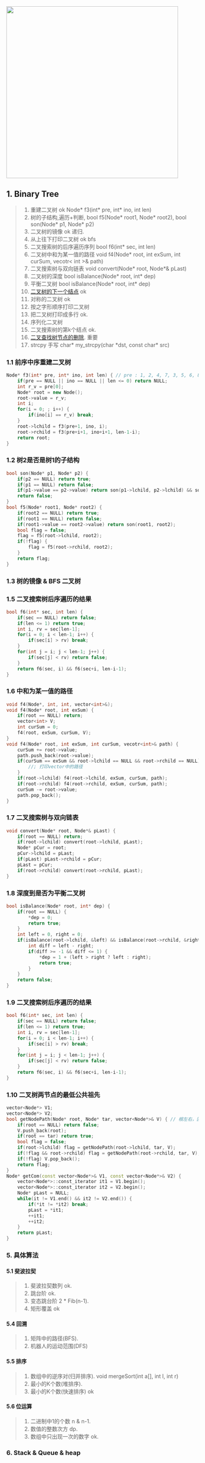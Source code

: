 <img src="/images/icpc/BinaryTree-1.png" width="450" />

<!-- more -->

## 1. Binary Tree

> 1. 重建二叉树 ok Node\* f3(int\* pre, int\* ino, int len)       
> 2. 树的子结构,遍历+判断, bool f5(Node\* root1, Node\* root2), bool son(Node\* p1, Node\* p2) 
> 3. 二叉树的镜像  ok 递归.   
> 4. 从上往下打印二叉树 ok bfs      
> 5. 二叉搜索树的后序遍历序列 bool f6(int\* sec, int len)  
> 6. 二叉树中和为某一值的路径 void f4(Node\* root, int exSum, int curSum, vecotr\< int \>& path)     
> 7. 二叉搜索树与双向链表 void convert(Node\* root, Node\*& pLast)   
> 8. 二叉树的深度 bool isBalance(Node\* root, int\* dep)
> 9. 平衡二叉树 bool isBalance(Node\* root, int\* dep)    
> 10. [二叉树的下一个结点](https://blog.csdn.net/libin1105/article/details/48422299)  ok       
> 11. 对称的二叉树 ok      
> 12. 按之字形顺序打印二叉树      
> 13. 把二叉树打印成多行  ok.   
> 14. 序列化二叉树      
> 15. 二叉搜索树的第k个结点 ok.   
> 16. [二叉查找树节点的删除](https://blog.csdn.net/xiaoxiaoxuanao/article/details/61918125).  重要
> 17. strcpy 手写 char\* my_strcpy(char \*dst, const char\* src)

### 1.1 前序中序重建二叉树

```cpp
Node* f3(int* pre, int* ino, int len) { // pre : 1, 2, 4, 7, 3, 5, 6, 8  ino : 4, 7, 2, 1, 5, 3, 8, 6
    if(pre == NULL || ino == NULL || len <= 0) return NULL;
    int r_v = pre[0];
    Node* root = new Node();
    root->value = r_v;
    int i;
    for(i = 0; ; i++) {
        if(ino[i] == r_v) break;
    }
    root->lchild = f3(pre+1, ino, i);
    root->rchild = f3(pre+i+1, ino+i+1, len-1-i);
    return root;
}
```

### 1.2 树2是否是树1的子结构

```cpp
bool son(Node* p1, Node* p2) {
    if(p2 == NULL) return true;
    if(p1 == NULL) return false;
    if(p1->value == p2->value) return son(p1->lchild, p2->lchild) && son(p1->rchild, p2->rchild);
    return false;
}
bool f5(Node* root1, Node* root2) {
    if(root2 == NULL) return true;
    if(root1 == NULL) return false;
    if(root1->value == root2->value) return son(root1, root2);
    bool flag = false;
    flag = f5(root->lchild, root2);
    if(!flag) {
        flag = f5(root->rchild, root2);
    }
    return flag;
}
```

### 1.3 树的镜像 & BFS 二叉树

### 1.5 二叉搜索树后序遍历的结果

```cpp
bool f6(int* sec, int len) {
    if(sec == NULL) return false;
    if(len <= 1) return true;
    int i, rv = sec[len-1];
    for(i = 0; i < len-1; i++) {
        if(sec[i] > rv) break;
    }
    for(int j = i; j < len-1; j++) {
        if(sec[j] < rv) return false;
    }
    return f6(sec, i) && f6(sec+i, len-i-1);
}
```

### 1.6 中和为某一值的路径

```cpp
void f4(Node*, int, int, vector<int>&);
void f4(Node* root, int exSum) {
    if(root == NULL) return;
    vector<int> V;
    int curSum = 0;
    f4(root, exSum, curSum, V);
}
void f4(Node* root, int exSum, int curSum, vecotr<int>& path) {
    curSum += root->value;
    path.push_back(root->value);
    if(curSum == exSum && root->lchild == NULL && root->rchild == NULL) {
        //; 打印vector中的路径
    }
    if(root->lchild) f4(root->lchild, exSum, curSum, path);
    if(root->rchild) f4(root->rchild, exSum, curSum, path);
    curSum -= root->value;
    path.pop_back();
}
```

### 1.7 二叉搜索树与双向链表

```cpp
void convert(Node* root, Node*& pLast) {
    if(root == NULL) return;
    if(root->lchild) convert(root->lchild, pLast);
    Node* pCur = root;
    pCur->lchild = pLast;
    if(pLast) pLast->rchild = pCur;
    pLast = pCur;
    if(root->rchild) convert(root->rchild, pLast);
}
```

### 1.8 深度到是否为平衡二叉树

```cpp
bool isBalance(Node* root, int* dep) {
    if(root == NULL) {
        *dep = 0;
        return true;
    }
    int left = 0, right = 0;
    if(isBalance(root->lchild, &left) && isBalance(root->rchild, &right)) {
        int diff = left - right;
        if(diff >= -1 && diff <= 1) {
            *dep = 1 + (left > right ? left : right);
            return true;
        }
    }
    return false;
}
```

### 1.9 二叉搜索树后序遍历的结果

```cpp
bool f6(int* sec, int len) {
    if(sec == NULL) return false;
    if(len <= 1) return true;
    int i, rv = sec[len-1];
    for(i = 0; i < len-1; i++) {
        if(sec[i] > rv) break;
    }
    for(int j = i; j < len-1; j++) {
        if(sec[j] < rv) return false;
    }
    return f6(sec, i) && f6(sec+i, len-i-1);
}
```

### 1.10 二叉树两节点的最低公共祖先

```cpp
vector<Node*> V1;
vector<Node*> V2;
bool getNodePath(Node* root, Node* tar, vector<Node*>& V) { // 根左右，回溯
    if(root == NULL) return false;
    V.push_back(root);
    if(root == tar) return true;
    bool flag = false;
    if(root->lchild) flag = getNodePath(root->lchild, tar, V);
    if(!flag && root->rchild) flag = getNodePath(root->rchild, tar, V);
    if(!flag) V.pop_back();
    return flag;
}
Node* getCom(const vector<Node*>& V1, const vector<Node*>& V2) {
    vector<Node*>::const_iterator it1 = V1.begin();
    vector<Node*>::const_iterator it2 = V2.begin();
    Node* pLast = NULL;
    while(it != V1.end() && it2 != V2.end()) {
        if(*it != *it2) break;
        pLast = *it1;
        ++it1;
        ++it2;
    }
    return pLast;
}
```

### 5. 具体算法

#### 5.1 斐波拉契

> 1. 斐波拉契数列 ok.   
> 2. 跳台阶  ok.   
> 3. 变态跳台阶  2 \* Fib(n-1).   
> 4. 矩形覆盖  ok

#### 5.4 回溯

> 1. 矩阵中的路径(BFS).   
> 2. 机器人的运动范围(DFS)

#### 5.5 排序

> 1. 数组中的逆序对(归并排序).  void mergeSort(int a[], int l, int r)
> 2. 最小的K个数(堆排序).   
> 3. 最小的K个数(快速排序) ok

#### 5.6 位运算

> 1. 二进制中1的个数  n & n-1.   
> 2. 数值的整数次方 dp.   
> 3. 数组中只出现一次的数字 ok.  

### 6. Stack & Queue & heap
